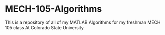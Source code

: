 # MECH-105-Algorithms
This is a repository of all of my MATLAB Algorithms for my freshman MECH 105 class At Colorado State University
